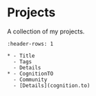 # Projects

A collection of my projects.

```{list-table}
:header-rows: 1

* - Title
  - Tags
  - Details
* - CognitionTO
  - Community
  - [Details](cognition.to)
